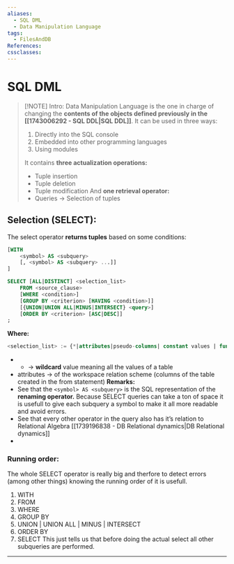 ```yaml
---
aliases:
  - SQL DML
  - Data Manipulation Language
tags:
  - FilesAndDB
References: 
cssclasses:
---
```

# SQL DML

> [!NOTE] Intro: 
> Data Manipulation Language is the one in charge of changing the **contents of the objects defined previously in the [[1743006292 - SQL DDL|SQL DDL]]**. It can be used in three ways:
> 1. Directly into the SQL console
> 2. Embedded into other programming languages
> 3. Using modules
> 
> It contains **three actualization operations:**
> + Tuple insertion
> + Tuple deletion
> + Tuple modification
> And **one retrieval operator:**
> + Queries → Selection of tuples
> 

## Selection (SELECT):
The select operator **returns tuples** based on some conditions: 
```SQL
[WITH
	<symbol> AS <subquery>
	[, <symbol> AS <subquery> ...]]
]

SELECT [ALL|DISTINCT] <selection_list>
	FROM <source_clause>
	[WHERE <condition>]
	[GROUP BY <criterion> [HAVING <condition>]]
	[{UNION|UNION ALL|MINUS|INTERSECT} <query>]
	[ORDER BY <criterion> [ASC|DESC]]
;
```

**Where:**
```SQL
<selection_list> := {*|attributes|pseudo-columns| constant values | functions}
```
+ * → **wildcard** value meaning all the values of a table 
+ attributes → of the workspace relation scheme (columns of the table created in the from statement)
**Remarks:**
+ See that the `<symbol> AS <subquery>` is the SQL representation of the **renaming operator.** Because SELECT queries can take a ton of space it is usefull to give each subquery a symbol to make it all more readable and avoid errors. 
+ See that every other operator in the query also has it’s relation to Relational Algebra [[1739196838 - DB Relational dynamics|DB Relational dynamics]]
+ 

### Running order: 
The whole SELECT operator is really big and therfore to detect errors (among other things) knowing the running order of it is usefull. 
1. WITH
2. FROM 
3. WHERE 
4. GROUP BY
5. UNION | UNION ALL | MINUS | INTERSECT
6. ORDER BY
7. SELECT
This just tells us that before doing the actual select all other subqueries are performed.


***